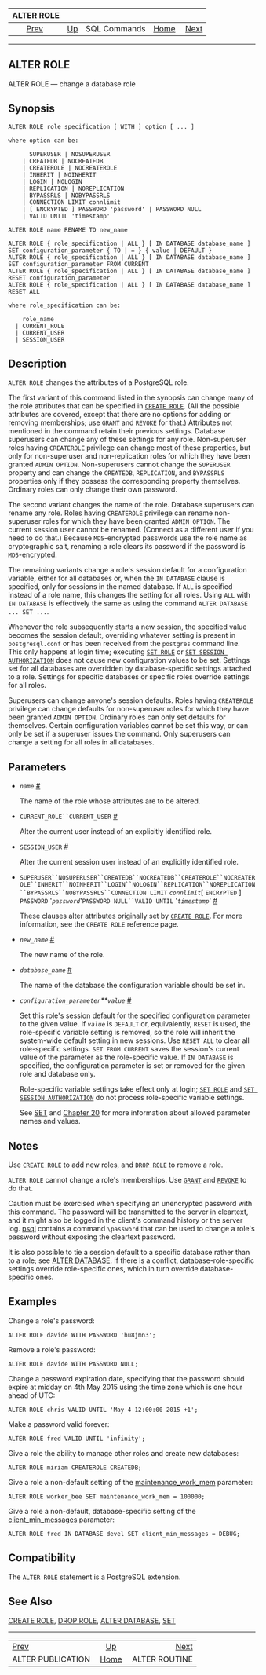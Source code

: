 <!--?xml version="1.0" encoding="UTF-8" standalone="no"?-->

|                       ALTER ROLE                       |                                        |              |                                                       |                                                |
| :----------------------------------------------------: | :------------------------------------- | :----------: | ----------------------------------------------------: | ---------------------------------------------: |
| [Prev](sql-alterpublication.html "ALTER PUBLICATION")  | [Up](sql-commands.html "SQL Commands") | SQL Commands | [Home](index.html "PostgreSQL 17devel Documentation") |  [Next](sql-alterroutine.html "ALTER ROUTINE") |

***

## ALTER ROLE

ALTER ROLE — change a database role

## Synopsis

    ALTER ROLE role_specification [ WITH ] option [ ... ]

    where option can be:

          SUPERUSER | NOSUPERUSER
        | CREATEDB | NOCREATEDB
        | CREATEROLE | NOCREATEROLE
        | INHERIT | NOINHERIT
        | LOGIN | NOLOGIN
        | REPLICATION | NOREPLICATION
        | BYPASSRLS | NOBYPASSRLS
        | CONNECTION LIMIT connlimit
        | [ ENCRYPTED ] PASSWORD 'password' | PASSWORD NULL
        | VALID UNTIL 'timestamp'

    ALTER ROLE name RENAME TO new_name

    ALTER ROLE { role_specification | ALL } [ IN DATABASE database_name ] SET configuration_parameter { TO | = } { value | DEFAULT }
    ALTER ROLE { role_specification | ALL } [ IN DATABASE database_name ] SET configuration_parameter FROM CURRENT
    ALTER ROLE { role_specification | ALL } [ IN DATABASE database_name ] RESET configuration_parameter
    ALTER ROLE { role_specification | ALL } [ IN DATABASE database_name ] RESET ALL

    where role_specification can be:

        role_name
      | CURRENT_ROLE
      | CURRENT_USER
      | SESSION_USER

## Description

`ALTER ROLE` changes the attributes of a PostgreSQL role.

The first variant of this command listed in the synopsis can change many of the role attributes that can be specified in [`CREATE ROLE`](sql-createrole.html "CREATE ROLE"). (All the possible attributes are covered, except that there are no options for adding or removing memberships; use [`GRANT`](sql-grant.html "GRANT") and [`REVOKE`](sql-revoke.html "REVOKE") for that.) Attributes not mentioned in the command retain their previous settings. Database superusers can change any of these settings for any role. Non-superuser roles having `CREATEROLE` privilege can change most of these properties, but only for non-superuser and non-replication roles for which they have been granted `ADMIN OPTION`. Non-superusers cannot change the `SUPERUSER` property and can change the `CREATEDB`, `REPLICATION`, and `BYPASSRLS` properties only if they possess the corresponding property themselves. Ordinary roles can only change their own password.

The second variant changes the name of the role. Database superusers can rename any role. Roles having `CREATEROLE` privilege can rename non-superuser roles for which they have been granted `ADMIN OPTION`. The current session user cannot be renamed. (Connect as a different user if you need to do that.) Because `MD5`-encrypted passwords use the role name as cryptographic salt, renaming a role clears its password if the password is `MD5`-encrypted.

The remaining variants change a role's session default for a configuration variable, either for all databases or, when the `IN DATABASE` clause is specified, only for sessions in the named database. If `ALL` is specified instead of a role name, this changes the setting for all roles. Using `ALL` with `IN DATABASE` is effectively the same as using the command `ALTER DATABASE ... SET ...`.

Whenever the role subsequently starts a new session, the specified value becomes the session default, overriding whatever setting is present in `postgresql.conf` or has been received from the `postgres` command line. This only happens at login time; executing [`SET ROLE`](sql-set-role.html "SET ROLE") or [`SET SESSION AUTHORIZATION`](sql-set-session-authorization.html "SET SESSION AUTHORIZATION") does not cause new configuration values to be set. Settings set for all databases are overridden by database-specific settings attached to a role. Settings for specific databases or specific roles override settings for all roles.

Superusers can change anyone's session defaults. Roles having `CREATEROLE` privilege can change defaults for non-superuser roles for which they have been granted `ADMIN OPTION`. Ordinary roles can only set defaults for themselves. Certain configuration variables cannot be set this way, or can only be set if a superuser issues the command. Only superusers can change a setting for all roles in all databases.

## Parameters

* *`name`* [#](#SQL-ALTERROLE-PARAMS-NAME)

    The name of the role whose attributes are to be altered.

* `CURRENT_ROLE``CURRENT_USER` [#](#SQL-ALTERROLE-PARAMS-CURRENT-ROLE)

    Alter the current user instead of an explicitly identified role.

* `SESSION_USER` [#](#SQL-ALTERROLE-PARAMS-SESSION-USER)

    Alter the current session user instead of an explicitly identified role.

* `SUPERUSER``NOSUPERUSER``CREATEDB``NOCREATEDB``CREATEROLE``NOCREATEROLE``INHERIT``NOINHERIT``LOGIN``NOLOGIN``REPLICATION``NOREPLICATION``BYPASSRLS``NOBYPASSRLS``CONNECTION LIMIT` *`connlimit`*\[ `ENCRYPTED` ] `PASSWORD` '*`password`*'`PASSWORD NULL``VALID UNTIL` '*`timestamp`*' [#](#SQL-ALTERROLE-PARAMS-SUPERUSER)

    These clauses alter attributes originally set by [`CREATE ROLE`](sql-createrole.html "CREATE ROLE"). For more information, see the `CREATE ROLE` reference page.

* *`new_name`* [#](#SQL-ALTERROLE-PARAMS-NEW-NAME)

    The new name of the role.

* *`database_name`* [#](#SQL-ALTERROLE-PARAMS-DATABASE-NAME)

    The name of the database the configuration variable should be set in.

* *`configuration_parameter`**`value`* [#](#SQL-ALTERROLE-PARAMS-CONFIGURATION-PARAMETER)

    Set this role's session default for the specified configuration parameter to the given value. If *`value`* is `DEFAULT` or, equivalently, `RESET` is used, the role-specific variable setting is removed, so the role will inherit the system-wide default setting in new sessions. Use `RESET ALL` to clear all role-specific settings. `SET FROM CURRENT` saves the session's current value of the parameter as the role-specific value. If `IN DATABASE` is specified, the configuration parameter is set or removed for the given role and database only.

    Role-specific variable settings take effect only at login; [`SET ROLE`](sql-set-role.html "SET ROLE") and [`SET SESSION AUTHORIZATION`](sql-set-session-authorization.html "SET SESSION AUTHORIZATION") do not process role-specific variable settings.

    See [SET](sql-set.html "SET") and [Chapter 20](runtime-config.html "Chapter 20. Server Configuration") for more information about allowed parameter names and values.

## Notes

Use [`CREATE ROLE`](sql-createrole.html "CREATE ROLE") to add new roles, and [`DROP ROLE`](sql-droprole.html "DROP ROLE") to remove a role.

`ALTER ROLE` cannot change a role's memberships. Use [`GRANT`](sql-grant.html "GRANT") and [`REVOKE`](sql-revoke.html "REVOKE") to do that.

Caution must be exercised when specifying an unencrypted password with this command. The password will be transmitted to the server in cleartext, and it might also be logged in the client's command history or the server log. [psql](app-psql.html "psql") contains a command `\password` that can be used to change a role's password without exposing the cleartext password.

It is also possible to tie a session default to a specific database rather than to a role; see [ALTER DATABASE](sql-alterdatabase.html "ALTER DATABASE"). If there is a conflict, database-role-specific settings override role-specific ones, which in turn override database-specific ones.

## Examples

Change a role's password:

    ALTER ROLE davide WITH PASSWORD 'hu8jmn3';

Remove a role's password:

    ALTER ROLE davide WITH PASSWORD NULL;

Change a password expiration date, specifying that the password should expire at midday on 4th May 2015 using the time zone which is one hour ahead of UTC:

    ALTER ROLE chris VALID UNTIL 'May 4 12:00:00 2015 +1';

Make a password valid forever:

    ALTER ROLE fred VALID UNTIL 'infinity';

Give a role the ability to manage other roles and create new databases:

    ALTER ROLE miriam CREATEROLE CREATEDB;

Give a role a non-default setting of the [maintenance\_work\_mem](runtime-config-resource.html#GUC-MAINTENANCE-WORK-MEM) parameter:

    ALTER ROLE worker_bee SET maintenance_work_mem = 100000;

Give a role a non-default, database-specific setting of the [client\_min\_messages](runtime-config-client.html#GUC-CLIENT-MIN-MESSAGES) parameter:

    ALTER ROLE fred IN DATABASE devel SET client_min_messages = DEBUG;

## Compatibility

The `ALTER ROLE` statement is a PostgreSQL extension.

## See Also

[CREATE ROLE](sql-createrole.html "CREATE ROLE"), [DROP ROLE](sql-droprole.html "DROP ROLE"), [ALTER DATABASE](sql-alterdatabase.html "ALTER DATABASE"), [SET](sql-set.html "SET")

***

|                                                        |                                                       |                                                |
| :----------------------------------------------------- | :---------------------------------------------------: | ---------------------------------------------: |
| [Prev](sql-alterpublication.html "ALTER PUBLICATION")  |         [Up](sql-commands.html "SQL Commands")        |  [Next](sql-alterroutine.html "ALTER ROUTINE") |
| ALTER PUBLICATION                                      | [Home](index.html "PostgreSQL 17devel Documentation") |                                  ALTER ROUTINE |
